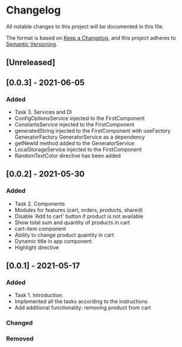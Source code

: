 # Changelog
All notable changes to this project will be documented in this file.

The format is based on [Keep a Changelog](https://keepachangelog.com/en/1.0.0/),
and this project adheres to [Semantic Versioning](https://semver.org/spec/v2.0.0.html).

## [Unreleased]

## [0.0.3] - 2021-06-05
### Added
- Task 3. Services and DI
- ConfigOptionsService injected to the FirstComponent
- ConstantsService injected to the FirstComponent
- generatedString injected to the FirstComponent with useFactory GeneratorFactory GeneratorService as a dependency
- getNewId method added to the GeneratorService
- LocalStorageService injected to the FirstComponent
- RandomTextColor directive has been added

## [0.0.2] - 2021-05-30
### Added
- Task 2. Components
- Modules for features (cart, orders, products, shared)
- Disable 'Add to cart' button if product is not available
- Show total sum and quantity of products in cart
- cart-item component
- Ability to change product quantity in cart
- Dynamic title in app component
- Highlight directive

## [0.0.1] - 2021-05-17
### Added
- Task 1. Introduction.
- Implemented all the tasks according to the instructions
- Add additional functionality: removing product from cart

### Changed

### Removed
